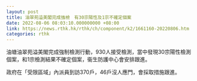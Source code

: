 ```yaml
---
layout: post
title: 油翠苑溢美閣完成強檢　有30宗陽性及1宗不確定個案
date: 2022-08-06 08:03:10.000000000 +08:00
link: https://news.rthk.hk/rthk/ch/component/k2/1661160-20220806.htm
categories: rthk
---
```


油塘油翠苑溢美閣完成強制檢測行動，930人接受檢測，當中發現30宗陽性檢測個案，和1宗檢測結果不確定個案，衞生防護中心會安排跟進。

政府在「受限區域」內派員到訪370戶，46戶沒人應門，會採取措施跟進。
